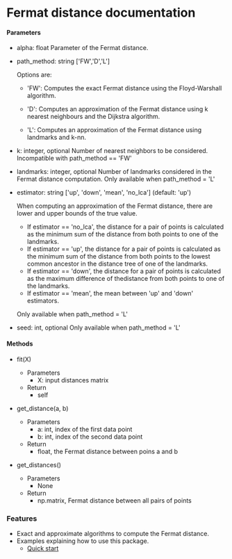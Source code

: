 # Fermat distance documentation


#### Parameters

  - alpha: float
      Parameter of the Fermat distance.

  - path_method: string ['FW','D','L']

      Options are:

      - 'FW': Computes the exact Fermat distance using the Floyd-Warshall algorithm. 

      - 'D': Computes an approximation of the Fermat distance using k nearest neighbours and the
                       Dijkstra algorithm. 

      - 'L': Computes an approximation of the Fermat distance using landmarks and k-nn.

  - k: integer, optional
      Number of nearest neighbors to be considered.
      Incompatible with path_method == 'FW'

  - landmarks: integer, optional
      Number of landmarks considered in the Fermat distance computation.
      Only available when path_method = 'L'

  - estimator: string ['up', 'down', 'mean', 'no_lca'] (default: 'up')

      When computing an approximation of the Fermat distance, there are lower and upper bounds of the true value.
      - If estimator == 'no_lca', the distance for a pair of points is calculated as the minimum sum of the distance from both points to one of the landmarks.
      - If estimator == 'up', the distance for a pair of points is calculated as the minimum sum of the distance from both points to the lowest common ancestor in the distance tree of one of the landmarks.
      - If estimator == 'down', the distance for a pair of points is calculated as the maximum difference of thedistance from both points to one of the landmarks.
      - If estimator == 'mean', the  mean between 'up' and 'down' estimators.

      Only available when path_method = 'L'

  - seed: int, optional
      Only available when path_method = 'L'

#### Methods

  - fit(X)
    - Parameters
      - X: input distances matrix
    - Return
      - self

  - get_distance(a, b)
    - Parameters
      - a: int, index of the first data point
      - b: int, index of the second data point
    - Return
      - float, the Fermat distance between poins a and b
      
  - get_distances()
    - Parameters
      - None
    - Return
      - np.matrix, Fermat distance between all pairs of points


### Features

- Exact and approximate algorithms to compute the Fermat distance.
- Examples explaining how to use this package.
    * [Quick start] 

[Quick start]:https://github.com/facusapienza21/Fermat-distance/tree/master/examples
